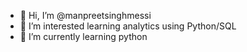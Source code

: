 - 👋 Hi, I’m @manpreetsinghmessi
- 👀 I’m interested learning analytics using Python/SQL
- 🌱 I’m currently learning python

<!---
manpreetsinghmessi/manpreetsinghmessi is a ✨ special ✨ repository because its `README.md` (this file) appears on your GitHub profile.
You can click the Preview link to take a look at your changes.
--->
